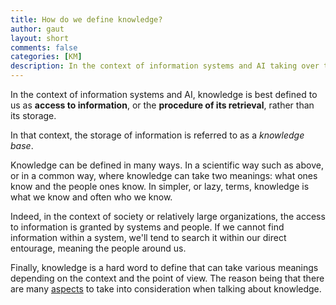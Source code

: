 ```yaml
---
title: How do we define knowledge?
author: gaut
layout: short
comments: false
categories: [KM]
description: In the context of information systems and AI taking over the world, knowledge is best defined to us as access to information, or the procedure of its retrieval, rather than its storage.
---
```

In the context of information systems and AI, knowledge is best defined to us as **access to information**, or the **procedure of its retrieval**, rather than its storage.

In that context, the storage of information is referred to as a *knowledge base*.

Knowledge can be defined in many ways. In a scientific way such as above, or in a common way, where knowledge can take two meanings: what ones know and the people ones know. In simpler, or lazy, terms, knowledge is what we know and often who we know.

Indeed, in the context of society or relatively large organizations, the access to information is granted by systems and people. If we cannot find information within a system, we'll tend to search it within our direct entourage, meaning the people around us.

Finally, knowledge is a hard word to define that can take various meanings depending on the context and the point of view. The reason being that there are many [aspects](/knowledge-management/) to take into consideration when talking about knowledge.

<!-- > We don't need to know everything as long as we know someone who does.

> This company has a lot of knowledge, but it is all inside of people's head. -->




